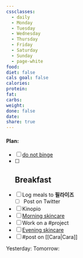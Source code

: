```yaml
---
cssclasses:
  - daily
  - Monday
  - Tuesday
  - Wednesday
  - Thursday
  - Friday
  - Saturday
  - Sunday
  - page-white
food: 
diet: false
cals goal: false
calories: 
protein: 
fat: 
carbs: 
weight: 
done: false
date: 
share: true
---
```

#### Plan:
- [ ] [do not binge](Daily.md)
- [ ] Breakfast
	- 
- [ ] Log meals to **필라이즈**
	- [ ] Post on Twitter
- [ ] Kinopio
- [ ] [Morning skincare](AM.png)
- [ ] Work on a #project 
- [ ] [Evening skincare](PM.png)
- [ ] #post on [[Cara|Cara]]

Yesterday: 
Tomorrow: 